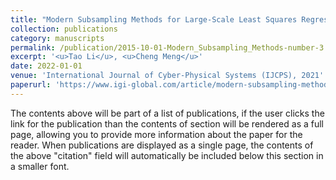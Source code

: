 ```yaml
---
title: "Modern Subsampling Methods for Large-Scale Least Squares Regression"
collection: publications
category: manuscripts
permalink: /publication/2015-10-01-Modern_Subsampling_Methods-number-3
excerpt: '<u>Tao Li</u>, <u>Cheng Meng</u>'
date: 2022-01-01
venue: 'International Journal of Cyber-Physical Systems (IJCPS), 2021'
paperurl: 'https://www.igi-global.com/article/modern-subsampling-methods-for-large-scale-least-squares-regression/280467'
---
```


The contents above will be part of a list of publications, if the user clicks the link for the publication than the contents of section will be rendered as a full page, allowing you to provide more information about the paper for the reader. When publications are displayed as a single page, the contents of the above "citation" field will automatically be included below this section in a smaller font.